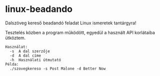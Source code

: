 # linux-beadando

Dalszöveg kereső beadandó feladat Linux ismeretek tantárgyra!

Tesztelés közben a program működött, egyedül a használt API korlátaiba ütköztem.

    Használat:
      -s  A dal szerzője
      -d  A dal címe
      -h  Használati útmutató
    Példa:
      ./szovegkereso -s Post Malone -d Better Now
